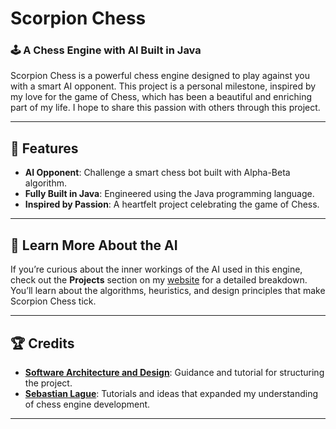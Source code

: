 # Scorpion Chess

### 🕹️ A Chess Engine with AI Built in Java

Scorpion Chess is a powerful chess engine designed to play against you with a smart AI opponent. This project is a personal milestone, inspired by my love for the game of Chess, which has been a beautiful and enriching part of my life. I hope to share this passion with others through this project.

---

## 🌟 Features

- **AI Opponent**: Challenge a smart chess bot built with Alpha-Beta algorithm.
- **Fully Built in Java**: Engineered using the Java programming language.
- **Inspired by Passion**: A heartfelt project celebrating the game of Chess.

---

## 📖 Learn More About the AI

If you’re curious about the inner workings of the AI used in this engine, check out the **Projects** section on my [website](https://samuelespinal.com/projects/scorpion-chess) for a detailed breakdown. You’ll learn about the algorithms, heuristics, and design principles that make Scorpion Chess tick.

---

## 🏆 Credits

- **[Software Architecture and Design](https://www.youtube.com/@amir650)**: Guidance and tutorial for structuring the project.
- **[Sebastian Lague](https://www.youtube.com/c/SebastianLague)**: Tutorials and ideas that expanded my understanding of chess engine development.

---
